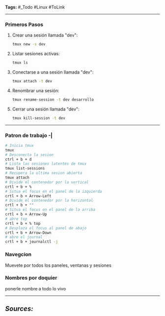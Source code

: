 **Tags:** #_Todo
#Linux #ToLink 
- - -
### Primeros Pasos
1. Crear una sesión llamada "dev":
   ```bash
   tmux new -s dev
   ```
2. Listar sesiones activas:
   ```bash
   tmux ls
   ```
3. Conectarse a una sesión llamada "dev":
   ```bash
   tmux attach -t dev
   ```
4. Renombrar una sesión:
   ```bash
   tmux rename-session -t dev desarrollo
   ```
5. Cerrar una sesión llamada "dev":
   ```bash
   tmux kill-session -t dev
   ```

---
###  Patron de trabajo -|
``` bash
# Inicia tmux
tmux
# Desconecta la sesion
ctrl + b + d
# Lista las sesiones latentes de tmux
tmux list-sessions
# Recupera la ultima sesion abierta
tmux attach
# Divide el contenedor por la vertical
crtl + b + %
# Situa el focus en el panel de la izquierda
crtl + b + Arrow-Left
# Divide el contenedor por la horizontal
crtl + b + ""
# Situa el focus en el panel de la arriba
crtl + b + Arrow-Up
# abre top
crtl + b + % top
# Desplaza el focus al panel de abajo
crtl + b + Arrow-Down
# abre el journal
crtl + b + journalctl -j
```
### Navegcion
Muevete por todos los paneles,  ventanas y sesiones
### Nombres por doquier
ponerle nombre a todo lo vivo
- - - 
## ***Sources:***